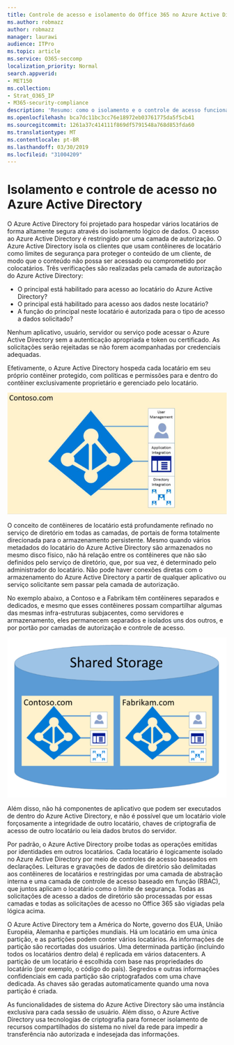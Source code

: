 ```yaml
---
title: Controle de acesso e isolamento do Office 365 no Azure Active Directory
ms.author: robmazz
author: robmazz
manager: laurawi
audience: ITPro
ms.topic: article
ms.service: O365-seccomp
localization_priority: Normal
search.appverid:
- MET150
ms.collection:
- Strat_O365_IP
- M365-security-compliance
description: 'Resumo: como o isolamento e o controle de acesso funcionam no Azure Active Directory.'
ms.openlocfilehash: bca7dc11bc3cc76e18972eb03761775da5f5cb41
ms.sourcegitcommit: 1261a37c414111f869df5791548a768d853fda60
ms.translationtype: MT
ms.contentlocale: pt-BR
ms.lasthandoff: 03/30/2019
ms.locfileid: "31004209"
---
```

# <a name="isolation-and-access-control-in-azure-active-directory"></a>Isolamento e controle de acesso no Azure Active Directory

O Azure Active Directory foi projetado para hospedar vários locatários de forma altamente segura através do isolamento lógico de dados. O acesso ao Azure Active Directory é restringido por uma camada de autorização. O Azure Active Directory isola os clientes que usam contêineres de locatário como limites de segurança para proteger o conteúdo de um cliente, de modo que o conteúdo não possa ser acessado ou comprometido por colocatários. Três verificações são realizadas pela camada de autorização do Azure Active Directory:
- O principal está habilitado para acesso ao locatário do Azure Active Directory?
- O principal está habilitado para acesso aos dados neste locatário?
- A função do principal neste locatário é autorizada para o tipo de acesso a dados solicitado?

Nenhum aplicativo, usuário, servidor ou serviço pode acessar o Azure Active Directory sem a autenticação apropriada e token ou certificado. As solicitações serão rejeitadas se não forem acompanhadas por credenciais adequadas.

Efetivamente, o Azure Active Directory hospeda cada locatário em seu próprio contêiner protegido, com políticas e permissões para e dentro do contêiner exclusivamente proprietário e gerenciado pelo locatário.
 
![Contêiner do Azure](media/office-365-isolation-azure-container.png)

O conceito de contêineres de locatário está profundamente refinado no serviço de diretório em todas as camadas, de portais de forma totalmente direcionada para o armazenamento persistente. Mesmo quando vários metadados do locatário do Azure Active Directory são armazenados no mesmo disco físico, não há relação entre os contêineres que não são definidos pelo serviço de diretório, que, por sua vez, é determinado pelo administrador do locatário. Não pode haver conexões diretas com o armazenamento do Azure Active Directory a partir de qualquer aplicativo ou serviço solicitante sem passar pela camada de autorização.

No exemplo abaixo, a Contoso e a Fabrikam têm contêineres separados e dedicados, e mesmo que esses contêineres possam compartilhar algumas das mesmas infra-estruturas subjacentes, como servidores e armazenamento, eles permanecem separados e isolados uns dos outros, e por portão por camadas de autorização e controle de acesso.
 
![Contêineres dedicados do Azure](media/office-365-isolation-azure-dedicated-containers.png)

Além disso, não há componentes de aplicativo que podem ser executados de dentro do Azure Active Directory, e não é possível que um locatário viole forçosamente a integridade de outro locatário, chaves de criptografia de acesso de outro locatário ou leia dados brutos do servidor.

Por padrão, o Azure Active Directory proíbe todas as operações emitidas por identidades em outros locatários. Cada locatário é logicamente isolado no Azure Active Directory por meio de controles de acesso baseados em declarações. Leituras e gravações de dados de diretório são delimitadas aos contêineres de locatários e restringidas por uma camada de abstração interna e uma camada de controle de acesso baseado em função (RBAC), que juntos aplicam o locatário como o limite de segurança. Todas as solicitações de acesso a dados de diretório são processadas por essas camadas e todas as solicitações de acesso no Office 365 são vigiadas pela lógica acima.

O Azure Active Directory tem a América do Norte, governo dos EUA, União Européia, Alemanha e partições mundiais. Há um locatário em uma única partição, e as partições podem conter vários locatários. As informações de partição são recortadas dos usuários. Uma determinada partição (incluindo todos os locatários dentro dela) é replicada em vários datacenters. A partição de um locatário é escolhida com base nas propriedades do locatário (por exemplo, o código do país). Segredos e outras informações confidenciais em cada partição são criptografados com uma chave dedicada. As chaves são geradas automaticamente quando uma nova partição é criada.

As funcionalidades de sistema do Azure Active Directory são uma instância exclusiva para cada sessão de usuário. Além disso, o Azure Active Directory usa tecnologias de criptografia para fornecer isolamento de recursos compartilhados do sistema no nível da rede para impedir a transferência não autorizada e indesejada das informações.
